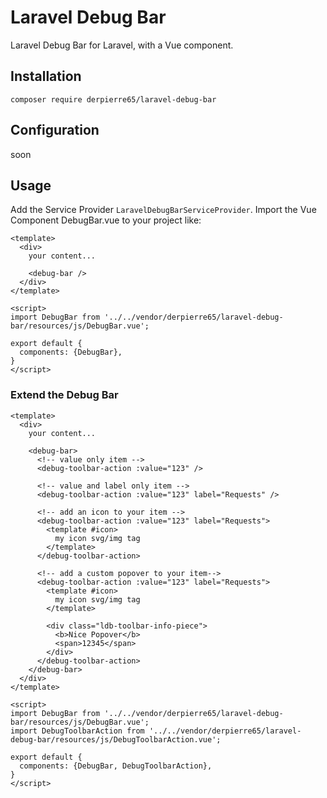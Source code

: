 # Laravel Debug Bar

Laravel Debug Bar for Laravel, with a Vue component.


## Installation

```
composer require derpierre65/laravel-debug-bar
```

## Configuration

soon

## Usage

Add the Service Provider `LaravelDebugBarServiceProvider`.
Import the Vue Component DebugBar.vue to your project like:

```vue
<template>
  <div>
    your content...
    
    <debug-bar />
  </div>
</template>

<script>
import DebugBar from '../../vendor/derpierre65/laravel-debug-bar/resources/js/DebugBar.vue';

export default {
  components: {DebugBar},
}
</script>
```

### Extend the Debug Bar

```vue
<template>
  <div>
    your content...
    
    <debug-bar>
      <!-- value only item -->
      <debug-toolbar-action :value="123" />

      <!-- value and label only item -->
      <debug-toolbar-action :value="123" label="Requests" />

      <!-- add an icon to your item -->
      <debug-toolbar-action :value="123" label="Requests">
        <template #icon>
          my icon svg/img tag
        </template>
      </debug-toolbar-action>

      <!-- add a custom popover to your item-->
      <debug-toolbar-action :value="123" label="Requests">
        <template #icon>
          my icon svg/img tag
        </template>

        <div class="ldb-toolbar-info-piece">
          <b>Nice Popover</b>
          <span>12345</span>
        </div>
      </debug-toolbar-action>
    </debug-bar>
  </div>
</template>

<script>
import DebugBar from '../../vendor/derpierre65/laravel-debug-bar/resources/js/DebugBar.vue';
import DebugToolbarAction from '../../vendor/derpierre65/laravel-debug-bar/resources/js/DebugToolbarAction.vue';

export default {
  components: {DebugBar, DebugToolbarAction},
}
</script>
```